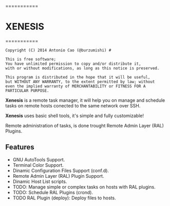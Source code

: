 ===========
# XENESIS #
===========

```
Copyright (C) 2014 Antonio Cao (@burzumishi) #

This is free software;
You have unlimited permission to copy and/or distribute it,
with or without modifications, as long as this notice is preserved.

This program is distributed in the hope that it will be useful,
but WITHOUT ANY WARRANTY, to the extent permitted by law; without
even the implied warranty of MERCHANTABILITY or FITNESS FOR A
PARTICULAR PURPOSE.
```

**Xenesis** is a remote task manager, it will help you on manage and
schedule tasks on remote hosts conected to the same network over SSH.

**Xenesis** uses basic shell tools, it's simple and fully customizable!

Remote administration of tasks, is done trought Remote Admin Layer (RAL) Plugins.


Features
--------

 - GNU AutoTools Support.
 - Terminal Color Support.
 - Dinamic Configuration Files Support (conf.d).
 - Remote Admin Layer (RAL) Plugin Support.
 - Dinamic Host List scripts.
 - TODO: Manage simple or complex tasks on hosts with RAL plugins.
 - TODO: Schedule RAL Plugins (crond).
 - TODO RAL Plugin (deploy): Deploy files to hosts.

